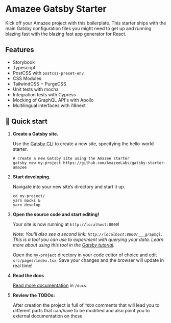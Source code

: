 # Amazee Gatsby Starter

Kick off your Amazee project with this boilerplate. This starter ships with the main Gatsby configuration files you might need to get up and running blazing fast with the blazing fast app generator for React.

## Features

- Storybook
- Typescript
- PostCSS with `postcss-preset-env`
- CSS Modules
- TailwindCSS + PurgeCSS
- Unit tests with mocha
- Integration tests with Cypress
- Mocking of GraphQL API's with Apollo
- Multilingual interfaces with i18next

## 🚀 Quick start

1.  **Create a Gatsby site.**

    Use the [Gatsby CLI](https://www.gatsbyjs.org/tutorial/part-zero/#using-the-gatsby-cli) to create a new site, specifying the hello-world starter.

    ```shell
    # create a new Gatsby site using the Amazee starter
    gatsby new my-project https://github.com/AmazeeLabs/gatsby-starter-amazee
    ```

2.  **Start developing.**

    Navigate into your new site’s directory and start it up.

    ```shell
    cd my-project/
    yarn mocks &
    yarn develop
    ```

3.  **Open the source code and start editing!**

    Your site is now running at `http://localhost:8000`!

    _Note: You'll also see a second link: _`http://localhost:8000/___graphql`_. This is a tool you can use to experiment with querying your data. Learn more about using this tool in the [Gatsby tutorial](https://www.gatsbyjs.org/tutorial/part-five/#introducing-graphiql)._

    Open the `my-project` directory in your code editor of choice and edit `src/pages/index.tsx`. Save your changes and the browser will update in real time!

4.  **Read the docs**

    [Read more documentation](./docs/README.md) in `/docs`.

5.  **Review the TODOs:**

    After creation the project is full of `TODO` comments that will lead you to different parts that can/have to be modified and also point you to external documentation on these.
